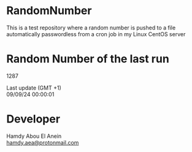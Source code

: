 # RandomNumber    
This is a test repository where a random number is pushed to a file automatically passwordless from a cron job in my Linux CentOS server    
# Random Number of the last run   
1287
      
Last update (GMT +1)    
09/09/24 00:00:01
# Developer    
Hamdy Abou El Anein   
hamdy.aea@protonmail.com
